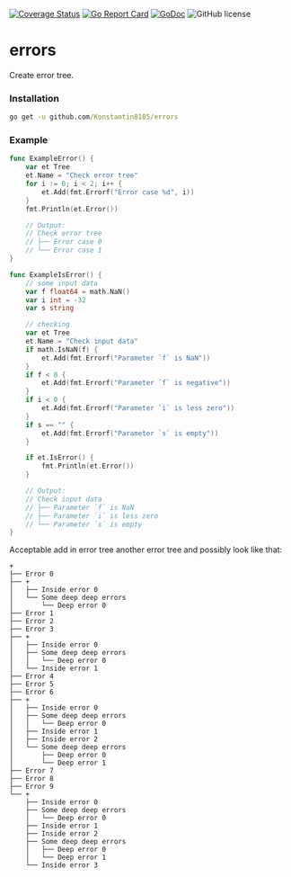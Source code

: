 [![Coverage Status](https://coveralls.io/repos/github/Konstantin8105/errors/badge.svg?branch=master)](https://coveralls.io/github/Konstantin8105/errors?branch=master)
[![Go Report Card](https://goreportcard.com/badge/github.com/Konstantin8105/errors)](https://goreportcard.com/report/github.com/Konstantin8105/errors)
[![GoDoc](https://godoc.org/github.com/Konstantin8105/errors?status.svg)](https://godoc.org/github.com/Konstantin8105/errors)
![GitHub license](https://img.shields.io/badge/license-MIT-blue.svg)

# errors

Create error tree.

### Installation

```cmd
go get -u github.com/Konstantin8105/errors
```

### Example

```go
func ExampleError() {
	var et Tree
	et.Name = "Check error tree"
	for i := 0; i < 2; i++ {
		et.Add(fmt.Errorf("Error case %d", i))
	}
	fmt.Println(et.Error())

	// Output:
	// Check error tree
	// ├── Error case 0
	// └── Error case 1
}
```

```go
func ExampleIsError() {
	// some input data
	var f float64 = math.NaN()
	var i int = -32
	var s string

	// checking
	var et Tree
	et.Name = "Check input data"
	if math.IsNaN(f) {
		et.Add(fmt.Errorf("Parameter `f` is NaN"))
	}
	if f < 0 {
		et.Add(fmt.Errorf("Parameter `f` is negative"))
	}
	if i < 0 {
		et.Add(fmt.Errorf("Parameter `i` is less zero"))
	}
	if s == "" {
		et.Add(fmt.Errorf("Parameter `s` is empty"))
	}

	if et.IsError() {
		fmt.Println(et.Error())
	}

	// Output:
	// Check input data
	// ├── Parameter `f` is NaN
	// ├── Parameter `i` is less zero
	// └── Parameter `s` is empty
}
```

Acceptable add in error tree another error tree and possibly look like that:

```
+
├── Error 0
├── +
│   ├── Inside error 0
│   └── Some deep deep errors
│       └── Deep error 0
├── Error 1
├── Error 2
├── Error 3
├── +
│   ├── Inside error 0
│   ├── Some deep deep errors
│   │   └── Deep error 0
│   └── Inside error 1
├── Error 4
├── Error 5
├── Error 6
├── +
│   ├── Inside error 0
│   ├── Some deep deep errors
│   │   └── Deep error 0
│   ├── Inside error 1
│   ├── Inside error 2
│   └── Some deep deep errors
│       ├── Deep error 0
│       └── Deep error 1
├── Error 7
├── Error 8
├── Error 9
└── +
    ├── Inside error 0
    ├── Some deep deep errors
    │   └── Deep error 0
    ├── Inside error 1
    ├── Inside error 2
    ├── Some deep deep errors
    │   ├── Deep error 0
    │   └── Deep error 1
    └── Inside error 3
```
